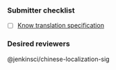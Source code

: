 ### Submitter checklist

- [ ] [Know translation specification](https://github.com/jenkins-zh/translation-spec/blob/master/specification.md)

### Desired reviewers

@jenkinsci/chinese-localization-sig
